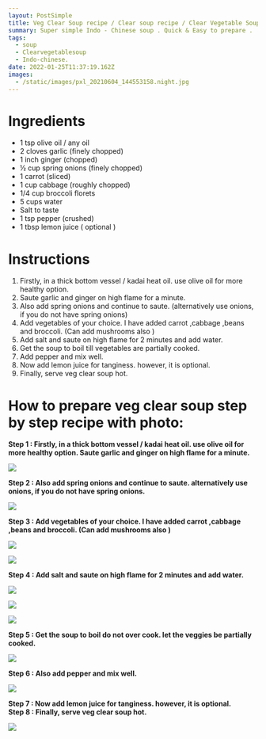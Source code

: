 ```yaml
---
layout: PostSimple
title: Veg Clear Soup recipe / Clear soup recipe / Clear Vegetable Soup
summary: Super simple Indo - Chinese soup . Quick & Easy to prepare .
tags:
  - soup
  - Clearvegetablesoup
  - Indo-chinese.
date: 2022-01-25T11:37:19.162Z
images:
  - /static/images/pxl_20210604_144553158.night.jpg
---
```

# Ingredients

* 1 tsp olive oil / any oil
* 2 cloves garlic (finely chopped)
* 1 inch ginger (chopped)
* ½ cup spring onions (finely chopped)
* 1 carrot (sliced)
* 1 cup cabbage (roughly chopped)
* 1/4 cup broccoli florets 
* 5 cups water
* Salt to taste
* 1 tsp pepper (crushed)
* 1 tbsp lemon juice ( optional )

# Instructions

1.  Firstly, in a thick bottom vessel / kadai heat oil. use olive oil for more healthy option.
2.  Saute garlic and ginger on high flame for a minute.
3.  Also add spring onions and continue to saute. (alternatively use onions, if you do not have spring onions)
4.  Add vegetables of your choice. I have added carrot ,cabbage ,beans and broccoli. (Can add mushrooms also )
5.  Add salt and saute on high flame for 2 minutes and add water.
6.  Get the soup to boil till vegetables are partially cooked.
7.  Add pepper and mix well.
8.  Now add lemon juice for tanginess. however, it is optional.
9.  Finally, serve veg clear soup hot.

# How to prepare veg clear soup step by step recipe with photo:

**Step  1 : Firstly, in a thick bottom vessel / kadai heat oil. use olive oil for more healthy option. Saute garlic and ginger on high flame for a minute.**

![](/static/images/pxl_20210604_143240298.night.jpg)

**Step 2 : Also add spring onions and continue to saute. alternatively use onions, if you do not have spring onions.**

![](/static/images/pxl_20210604_143307530.night.jpg)

**Step 3 : Add vegetables of your choice. I have added carrot ,cabbage ,beans and broccoli. (Can add mushrooms also )**

![](/static/images/pxl_20210604_143351145.night.jpg)

![](/static/images/pxl_20210604_143402052.night.jpg)

**Step 4 : Add salt and saute on high flame for 2 minutes and add water.**

![](/static/images/pxl_20210604_143424647.night.jpg)

![](/static/images/pxl_20210604_143550903.night.jpg)

![](/static/images/pxl_20210604_143453986.night.jpg)

**Step 5 : Get the soup to boil do not over cook. let the veggies be partially cooked.**

![](/static/images/pxl_20210604_143511557.night.jpg)

**Step 6 : Also add pepper and mix well.**

![](/static/images/pxl_20210604_143723839.night.jpg)

**Step 7 : Now add lemon juice for tanginess. however, it is optional.**\
**Step 8 : Finally, serve veg clear soup hot.**

![](/static/images/pxl_20210604_144603301.night.jpg)